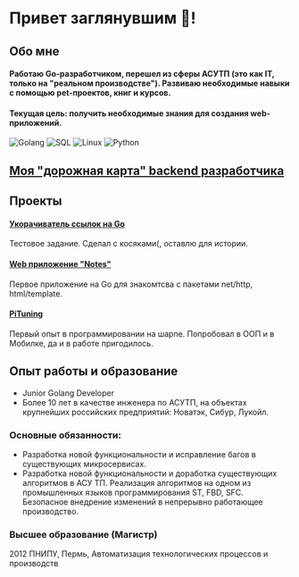 # Привет заглянувшим :clap:! 

## Обо мне
#### Работаю Go-разработчиком, перешел из сферы АСУТП (это как IT, только на "реальном производстве"). Развиваю необходимые навыки с помощью pet-проектов, книг и курсов.
#### Текущая цель: получить необходимые знания для создания web-приложений.
![Golang](https://img.shields.io/badge/-Golang-090909?style=for-the-badge&logo=go&logoColor=00addc)
![SQL](https://img.shields.io/badge/-SQL-090909?style=for-the-badge&logo=postgresql&logoColor=336791)
![Linux](https://img.shields.io/badge/-Linux-090909?style=for-the-badge&logo=linux&logoColor=f9f9f9)
![Python](https://img.shields.io/badge/-Python-090909?style=for-the-badge&logo=python&logoColor=3772a3)

## [Моя "дорожная карта" backend разработчика](https://github.com/IgorAleksandroff/MyGoRoadMap)

## Проекты
#### [Укорачиватель ссылок на Go](https://github.com/IgorAleksandroff/url-shorter)
Тестовое задание. Сделал с косяками(, оставлю для истории.
#### [Web приложение "Notes"](https://github.com/IgorAleksandroff/go-html-notes)
Первое приложение на Go для знакомтсва с пакетами net/http, html/template.
#### [PiTuning](https://github.com/IgorAleksandroff/MobileApp)
Первый опыт в программировании на шарпе. Попробовал в ООП и в Мобилке, да и в работе пригодилось.

## Опыт работы и образование
* Junior Golang Developer
* Более 10 лет в качестве инженера по АСУТП, на объектах крупнейших российских предприятий: Новатэк, Сибур, Лукойл.
### Основные обязанности:
* Разработка новой функциональности и исправление багов в существующих микросервисах.
* Разработка новой функциональности и доработка существующих алгоритмов в АСУ ТП.
Реализация алгоритмов на одном из промышленных языков программирования ST, FBD, SFC.
Безопасное внедрение изменений в непрерывно работающее производство.
### Высшее образование (Магистр)
2012 ПНИПУ, Пермь, Автоматизация технологических процессов и производств

<!--
**IgorAleksandroff/IgorAleksandroff** is a ✨ _special_ ✨ repository because its `README.md` (this file) appears on your GitHub profile.

Here are some ideas to get you started:

- 🔭 I’m currently working on ...
- 🌱 I’m currently learning ...
- 👯 I’m looking to collaborate on ...
- 🤔 I’m looking for help with ...
- 💬 Ask me about ...
- 📫 How to reach me: ...
- 😄 Pronouns: ...
- ⚡ Fun fact: ...
-->
